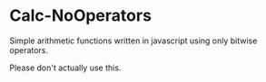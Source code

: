 Calc-NoOperators
================

Simple arithmetic functions written in javascript using only bitwise operators.

Please don't actually use this.
